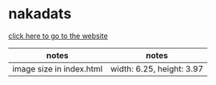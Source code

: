 # nakadats

[click here to go to the website](https://nakadats.com)

|notes|notes|
|:--:|:--:|
|image size in index.html|width: 6.25, height: 3.97|